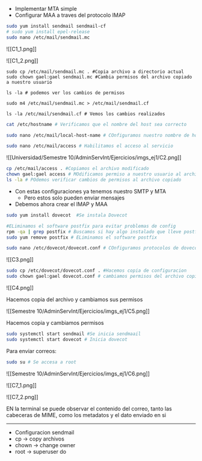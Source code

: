 - Implementar MTA simple
- Configurar MAA a traves del protocolo IMAP

```bash
sudo yum install sendmail sendmail-cf
# sudo yum install epel-release
sudo nano /etc/mail/sendmail.mc
```

![[C1_1.png]]

![[C1_2.png]]

```
sudo cp /etc/mail/sendmail.mc . #Copia archivo a directorio actual
sudo chown gael:gael sendmail.mc #Cambia permisos del archivo copiado a nuestro usuario

ls -la # podemos ver los cambios de permisos
```

```
sudo m4 /etc/mail/sendmail.mc > /etc/mail/sendmail.cf

ls -la /etc/mail/sendmail.cf # Vemos los cambios realizados
```

```bash
cat /etc/hostname # Verificamos que el nombre del host sea correcto

sudo nano /etc/mail/local-host-name # COnfiguramos nuestro nombre de host

sudo nano /etc/mail/access # Habilitamos el acceso al servicio
```

![[Universidad/Semestre 10/AdminServInt/Ejercicios/imgs_ej1/C2.png]]


```bash
cp /etc/mail/access . #Copiamos el archivo modificado
chown gael:gael access # MOdificamos permiso a nuestro usuario al archivo modificado
ls -la # POdemos verificar cambios de permisos al archivo copiado
```

- Con estas configuraciones ya tenemos nuestro SMTP y MTA
	- Pero estos solo pueden enviar mensajes
- Debemos ahora crear el IMAP y MAA

```bash
sudo yum install dovecot  #Se instala Dovecot

#ELiminamos el software postfix para evitar problemas de config
rpm -qa | grep postfix # Buscamos si hay algo instalado que lleve postfix en nombre
sudo yum remove postfix # ELiminamos el software postfix

sudo nano /etc/dovecot/dovecot.conf # COnfiguramos protocolos de dovecot
```


![[C3.png]]

```bash
sudo cp /etc/dovecot/dovecot.conf . #Hacemos copia de configuracion
sudo chown gael:gael dovecot.conf # cambiamos permisos del archivo copiado
```

![[C4.png]]

Hacemos copia del archivo y cambiamos sus permisos

![[Semestre 10/AdminServInt/Ejercicios/imgs_ej1/C5.png]]

Hacemos copia y cambiamos permisos


```bash
sudo systemctl start sendmail #Se inicia sendmaail
sudo systemctl start dovecot # Inicia dovecot
```

Para enviar correos:
```bash
sudo su # Se accesa a root

```

![[Semestre 10/AdminServInt/Ejercicios/imgs_ej1/C6.png]]

![[C7_1.png]]

![[C7_2.png]]

EN la terminal se puede observar el contenido del correo, tanto las cabeceras de MIME, como los metadatos y el dato enviado en si 

___

- Configuracion sendmail
- cp -> copy archivos
- chown -> change owner
- root -> superuser do